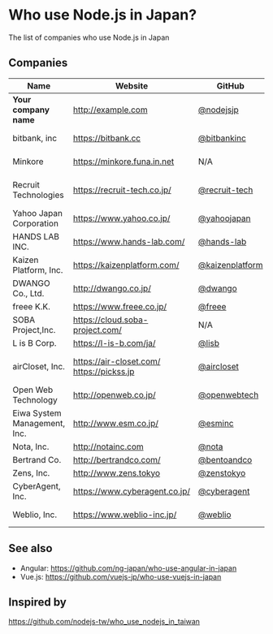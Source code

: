 # Who use Node.js in Japan?
The list of companies who use Node.js in Japan

## Companies

Name | Website | GitHub | What we do with
------------ | ------- | ------- | -------
**Your company name** | http://example.com | [@nodejsjp](https://github.com/nodejsjp) | **It would be better to write the concretes.**
bitbank, inc | https://bitbank.cc | [@bitbankinc](https://github.com/bitbankinc) | ALL (Web Service, Backend Job, Angular building, Bitcoin and Cryptocurrencies)
Minkore | https://minkore.funa.in.net | N/A | Migrating to Firebase Cloud Functions (Vue.js + Firebase SPA)
Recruit Technologies | https://recruit-tech.co.jp/ | [@recruit-tech](http://github.com/recruit-tech/) | Server Side Rendering, Frontend tool, Push notification platform, etc see: http://yosuke-furukawa.hatenablog.com/entry/2016/12/01/175446
Yahoo Japan Corporation | https://www.yahoo.co.jp/ | [@yahoojapan](https://github.com/yahoojapan) | Many properties are running with Node.js
HANDS LAB INC. | https://www.hands-lab.com/ | [@hands-lab](https://github.com/hands-lab) | Internal CRM Web Apps are running with Node.js
Kaizen Platform, Inc. | https://kaizenplatform.com/ | [@kaizenplatform](https://github.com/kaizenplatform) | Few back-end services and front-end tools
DWANGO Co., Ltd. | http://dwango.co.jp/ | [@dwango](https://github.com/dwango) | Server Side Rendering, front-end tool and some API servers.
freee K.K. | https://www.freee.co.jp/ | [@freee](https://github.com/freee) | front-end tool and back-end services.
SOBA Project,Inc. | https://cloud.soba-project.com/ | N/A | Some microservices using Express and Socket.io.
L is B Corp. | https://l-is-b.com/ja/ | [@lisb](https://github.com/lisb) | Few back-end services.
airCloset, Inc. | https://air-closet.com/  https://pickss.jp | [@aircloset](https://github.com/air-closet) | Almost ALL (Web Service, Backend Job, Server Side Sendering, UI Test, React and React Native Buildings, Frontend tools.)
Open Web Technology | http://openweb.co.jp/ | [@openwebtech](https://github.com/openwebtech) | Almost all of [TechFeed](https://techfeed.io)
Eiwa System Management, Inc. | http://www.esm.co.jp/ | [@esminc](https://github.com/esminc) | Few back-end services and front-end tools.
Nota, Inc. | http://notainc.com | [@nota](https://github.com/nota) | Front-end tools and back-end services.
Bertrand Co. | http://bertrandco.com/ | [@bentoandco](https://github.com/bentoandco) | Back-end and Front-end through [Meteor](https://www.meteor.com/)
Zens, Inc. | http://www.zens.tokyo | [@zenstokyo](https://github.com/zenstokyo) | Full-stack Node.
CyberAgent, Inc. | https://www.cyberagent.co.jp/ | [@cyberagent](https://github.com/cyberagent) | back-end services of community apps and games.
Weblio, Inc. | https://www.weblio-inc.jp/ | [@weblio](https://github.com/weblio) | Both front-end and back-end tools for [eikaiwa service](https://eikaiwa.weblio.jp/)

## See also
+ Angular: https://github.com/ng-japan/who-use-angular-in-japan
+ Vue.js: https://github.com/vuejs-jp/who-use-vuejs-in-japan

## Inspired by
https://github.com/nodejs-tw/who_use_nodejs_in_taiwan
